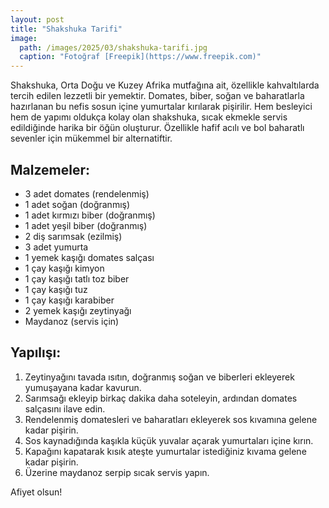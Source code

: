 ```yaml
---
layout: post
title: "Shakshuka Tarifi"
image: 
  path: /images/2025/03/shakshuka-tarifi.jpg
  caption: "Fotoğraf [Freepik](https://www.freepik.com)"
---
```


Shakshuka, Orta Doğu ve Kuzey Afrika mutfağına ait, özellikle kahvaltılarda tercih edilen lezzetli bir yemektir. Domates, biber, soğan ve baharatlarla hazırlanan bu nefis sosun içine yumurtalar kırılarak pişirilir. Hem besleyici hem de yapımı oldukça kolay olan shakshuka, sıcak ekmekle servis edildiğinde harika bir öğün oluşturur. Özellikle hafif acılı ve bol baharatlı sevenler için mükemmel bir alternatiftir.

## Malzemeler:

- 3 adet domates (rendelenmiş)
- 1 adet soğan (doğranmış)
- 1 adet kırmızı biber (doğranmış)
- 1 adet yeşil biber (doğranmış)
- 2 diş sarımsak (ezilmiş)
- 3 adet yumurta
- 1 yemek kaşığı domates salçası
- 1 çay kaşığı kimyon
- 1 çay kaşığı tatlı toz biber
- 1 çay kaşığı tuz
- 1 çay kaşığı karabiber
- 2 yemek kaşığı zeytinyağı
- Maydanoz (servis için)

## Yapılışı:

1. Zeytinyağını tavada ısıtın, doğranmış soğan ve biberleri ekleyerek yumuşayana kadar kavurun.
2. Sarımsağı ekleyip birkaç dakika daha soteleyin, ardından domates salçasını ilave edin.
3. Rendelenmiş domatesleri ve baharatları ekleyerek sos kıvamına gelene kadar pişirin.
4. Sos kaynadığında kaşıkla küçük yuvalar açarak yumurtaları içine kırın.
5. Kapağını kapatarak kısık ateşte yumurtalar istediğiniz kıvama gelene kadar pişirin.
6. Üzerine maydanoz serpip sıcak servis yapın.

Afiyet olsun!